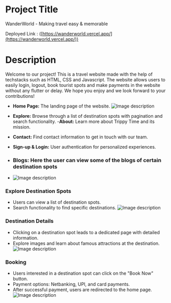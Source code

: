 # Project Title
WanderWorld - Making travel easy & memorable

Deployed Link : ([https://wanderworld.vercel.app/](https://wanderworld.vercel.app/))

# Description
Welcome to our project! This is a travel website made with the help of techstacks such as HTML, CSS and Javascript. The website allows users to  easily login, logout, book tourist spots and make payments in the website without any flutter or delay. We hope you enjoy and we look forward to your contributions!

- **Home Page:** The landing page of the website.
![Image description](https://dev-to-uploads.s3.amazonaws.com/uploads/articles/434djyk1sszuwfarbeky.jpg)
- **Explore:** Browse through a list of destination spots with pagination and search functionality.
-**About:** Learn more about Trippy Time and its mission.
- **Contact:** Find contact information to get in touch with our team.
- **Sign-up & Login:** User authentication for personalized experiences.

- ### Blogs: Here the user can view some of the blogs of certain destination spots
- ![Image description](https://dev-to-uploads.s3.amazonaws.com/uploads/articles/vo8fz78tbleefuji07bn.jpg)

### Explore Destination Spots
- Users can view a list of destination spots.
- Search functionality to find specific destinations.
![Image description](https://dev-to-uploads.s3.amazonaws.com/uploads/articles/yo6qflq713ud5f11uz1n.jpg)

### Destination Details

- Clicking on a destination spot leads to a dedicated page with detailed information.
- Explore images and learn about famous attractions at the destination.
![Image description](https://dev-to-uploads.s3.amazonaws.com/uploads/articles/xxlxht2b3pw4b2vngmmd.jpg)


### Booking

- Users interested in a destination spot can click on the "Book Now" button.
- Payment options: Netbanking, UPI, and card payments.
- After successful payment, users are redirected to the home page.
![Image description]()
